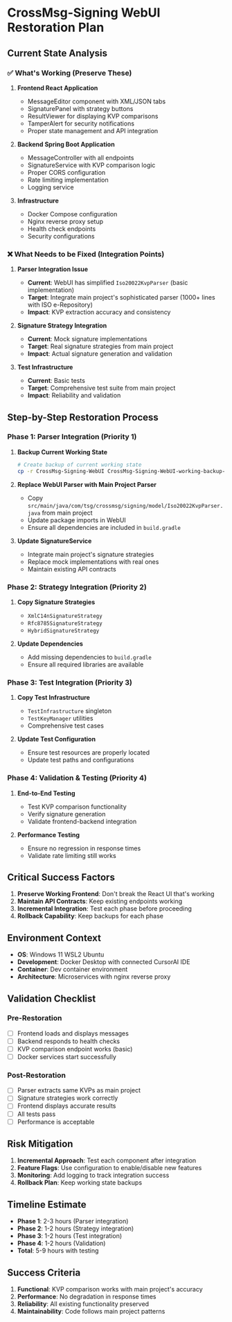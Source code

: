 # CrossMsg-Signing WebUI Restoration Plan

## Current State Analysis

### ✅ What's Working (Preserve These)
1. **Frontend React Application**
   - MessageEditor component with XML/JSON tabs
   - SignaturePanel with strategy buttons
   - ResultViewer for displaying KVP comparisons
   - TamperAlert for security notifications
   - Proper state management and API integration

2. **Backend Spring Boot Application**
   - MessageController with all endpoints
   - SignatureService with KVP comparison logic
   - Proper CORS configuration
   - Rate limiting implementation
   - Logging service

3. **Infrastructure**
   - Docker Compose configuration
   - Nginx reverse proxy setup
   - Health check endpoints
   - Security configurations

### ❌ What Needs to be Fixed (Integration Points)

1. **Parser Integration Issue**
   - **Current**: WebUI has simplified `Iso20022KvpParser` (basic implementation)
   - **Target**: Integrate main project's sophisticated parser (1000+ lines with ISO e-Repository)
   - **Impact**: KVP extraction accuracy and consistency

2. **Signature Strategy Integration**
   - **Current**: Mock signature implementations
   - **Target**: Real signature strategies from main project
   - **Impact**: Actual signature generation and validation

3. **Test Infrastructure**
   - **Current**: Basic tests
   - **Target**: Comprehensive test suite from main project
   - **Impact**: Reliability and validation

## Step-by-Step Restoration Process

### Phase 1: Parser Integration (Priority 1)
1. **Backup Current Working State**
   ```bash
   # Create backup of current working state
   cp -r CrossMsg-Signing-WebUI CrossMsg-Signing-WebUI-working-backup-$(date +%Y%m%d-%H%M%S)
   ```

2. **Replace WebUI Parser with Main Project Parser**
   - Copy `src/main/java/com/tsg/crossmsg/signing/model/Iso20022KvpParser.java` from main project
   - Update package imports in WebUI
   - Ensure all dependencies are included in `build.gradle`

3. **Update SignatureService**
   - Integrate main project's signature strategies
   - Replace mock implementations with real ones
   - Maintain existing API contracts

### Phase 2: Strategy Integration (Priority 2)
1. **Copy Signature Strategies**
   - `XmlC14nSignatureStrategy`
   - `Rfc8785SignatureStrategy` 
   - `HybridSignatureStrategy`

2. **Update Dependencies**
   - Add missing dependencies to `build.gradle`
   - Ensure all required libraries are available

### Phase 3: Test Integration (Priority 3)
1. **Copy Test Infrastructure**
   - `TestInfrastructure` singleton
   - `TestKeyManager` utilities
   - Comprehensive test cases

2. **Update Test Configuration**
   - Ensure test resources are properly located
   - Update test paths and configurations

### Phase 4: Validation & Testing (Priority 4)
1. **End-to-End Testing**
   - Test KVP comparison functionality
   - Verify signature generation
   - Validate frontend-backend integration

2. **Performance Testing**
   - Ensure no regression in response times
   - Validate rate limiting still works

## Critical Success Factors

1. **Preserve Working Frontend**: Don't break the React UI that's working
2. **Maintain API Contracts**: Keep existing endpoints working
3. **Incremental Integration**: Test each phase before proceeding
4. **Rollback Capability**: Keep backups for each phase

## Environment Context
- **OS**: Windows 11 WSL2 Ubuntu
- **Development**: Docker Desktop with connected CursorAI IDE
- **Container**: Dev container environment
- **Architecture**: Microservices with nginx reverse proxy

## Validation Checklist

### Pre-Restoration
- [ ] Frontend loads and displays messages
- [ ] Backend responds to health checks
- [ ] KVP comparison endpoint works (basic)
- [ ] Docker services start successfully

### Post-Restoration
- [ ] Parser extracts same KVPs as main project
- [ ] Signature strategies work correctly
- [ ] Frontend displays accurate results
- [ ] All tests pass
- [ ] Performance is acceptable

## Risk Mitigation

1. **Incremental Approach**: Test each component after integration
2. **Feature Flags**: Use configuration to enable/disable new features
3. **Monitoring**: Add logging to track integration success
4. **Rollback Plan**: Keep working state backups

## Timeline Estimate

- **Phase 1**: 2-3 hours (Parser integration)
- **Phase 2**: 1-2 hours (Strategy integration)  
- **Phase 3**: 1-2 hours (Test integration)
- **Phase 4**: 1-2 hours (Validation)
- **Total**: 5-9 hours with testing

## Success Criteria

1. **Functional**: KVP comparison works with main project's accuracy
2. **Performance**: No degradation in response times
3. **Reliability**: All existing functionality preserved
4. **Maintainability**: Code follows main project patterns 